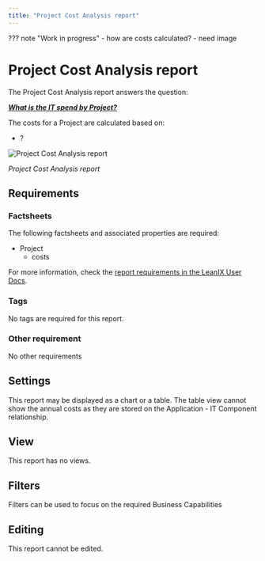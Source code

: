 ```yaml
---
title: "Project Cost Analysis report"
---
```


??? note "Work in progress"
    - how are costs calculated? 
    - need image
    
# Project Cost Analysis report

The Project Cost Analysis report answers the question:

***[What is the IT spend by Project?](../questions.md#costs)***

The costs for a Project are calculated based on:

- ?

![Project Cost Analysis report](/assets/images/cost-analysis-report-bc.png)

*Project Cost Analysis report*

## Requirements

### Factsheets

The following factsheets and associated properties are required:

- Project
    - costs
    
For more information, check the [report requirements in the LeanIX User Docs](https://docs.leanix.net/docs/report-overview).

### Tags 

No tags are required for this report.

### Other requirement

No other requirements 
<!-- See https://docs.leanix.net/docs/insights-through-reports#knowledge-about--relations-in-eg-application-landscape -->

## Settings

This report may be displayed as a chart or a table. The table view cannot show the annual costs as they are stored on the Application - IT Component relationship.

## View

This report has no views.

## Filters

Filters can be used to focus on the required Business Capabilities

## Editing

This report cannot be edited.
